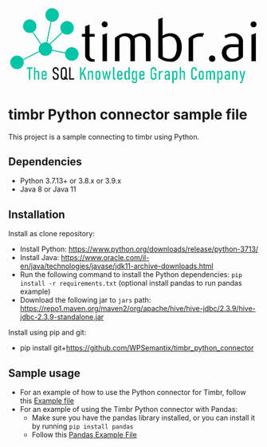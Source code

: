 ![Timbr logo description](Timbr_logo.png)

# timbr Python connector sample file
This project is a sample connecting to timbr using Python.

## Dependencies
- Python 3.7.13+ or 3.8.x or 3.9.x
- Java 8 or Java 11

## Installation
Install as clone repository:
- Install Python: https://www.python.org/downloads/release/python-3713/
- Install Java: https://www.oracle.com/il-en/java/technologies/javase/jdk11-archive-downloads.html
- Run the following command to install the Python dependencies: `pip install -r requirements.txt`  (optional install pandas to run pandas example)
- Download the following jar to `jars` path: https://repo1.maven.org/maven2/org/apache/hive/hive-jdbc/2.3.9/hive-jdbc-2.3.9-standalone.jar

Install using pip and git:
- pip install git+https://github.com/WPSemantix/timbr_python_connector

## Sample usage
- For an example of how to use the Python connector for Timbr, follow this [Example file](example.py) 
- For an example of using the Timbr Python connector with Pandas:
  - Make sure you have the pandas library installed, or you can install it by running `pip install pandas`
  - Follow this [Pandas Example File](pandas_example.py)
